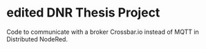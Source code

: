 # edited DNR Thesis Project
Code to communicate with a broker Crossbar.io instead of MQTT in Distributed NodeRed.
